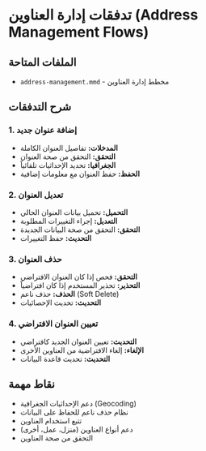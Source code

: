# تدفقات إدارة العناوين (Address Management Flows)

## الملفات المتاحة
- `address-management.mmd` - مخطط إدارة العناوين

## شرح التدفقات

### 1. إضافة عنوان جديد
- **المدخلات:** تفاصيل العنوان الكاملة
- **التحقق:** التحقق من صحة العنوان
- **الجغرافيا:** تحديد الإحداثيات تلقائياً
- **الحفظ:** حفظ العنوان مع معلومات إضافية

### 2. تعديل العنوان
- **التحميل:** تحميل بيانات العنوان الحالي
- **التعديل:** إجراء التغييرات المطلوبة
- **التحقق:** التحقق من صحة البيانات الجديدة
- **التحديث:** حفظ التغييرات

### 3. حذف العنوان
- **التحقق:** فحص إذا كان العنوان الافتراضي
- **التحذير:** تحذير المستخدم إذا كان افتراضياً
- **الحذف:** حذف ناعم (Soft Delete)
- **التحديث:** تحديث الإحصائيات

### 4. تعيين العنوان الافتراضي
- **التحديث:** تعيين العنوان الجديد كافتراضي
- **الإلغاء:** إلغاء الافتراضية من العناوين الأخرى
- **التحديث:** تحديث قاعدة البيانات

## نقاط مهمة
- دعم الإحداثيات الجغرافية (Geocoding)
- نظام حذف ناعم للحفاظ على البيانات
- تتبع استخدام العناوين
- دعم أنواع العناوين (منزل، عمل، أخرى)
- التحقق من صحة العناوين
